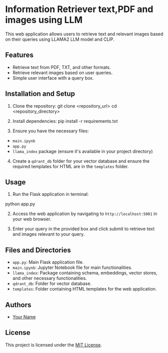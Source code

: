 # Information Retriever text,PDF and images using LLM

This web application allows users to retrieve text and relevant images based on their queries using LLAMA2 LLM model and CLIP.

## Features

- Retrieve text from PDF, TXT, and other formats.
- Retrieve relevant images based on user queries.
- Simple user interface with a query box.

## Installation and Setup

1. Clone the repository:
git clone <repository_url>
cd <repository_directory>

2. Install dependencies:
pip install -r requirements.txt

3. Ensure you have the necessary files:
- `main.ipynb`
- `app.py`
- `llama_index` package (ensure it's available in your project directory)

4. Create a `qdrant_db` folder for your vector database and ensure the required templates for HTML are in the `templates` folder.

## Usage

1. Run the Flask application in terminal:

python app.py


2. Access the web application by navigating to `http://localhost:5001` in your web browser.

3. Enter your query in the provided box and click submit to retrieve text and images relevant to your query.

## Files and Directories

- `app.py`: Main Flask application file.
- `main.ipynb`: Jupyter Notebook file for main functionalities.
- `llama_index`: Package containing schema, embeddings, vector stores, and other necessary functionalities.
- `qdrant_db`: Folder for vector database.
- `templates`: Folder containing HTML templates for the web application.

## Authors

- [Your Name](https://github.com/your_username)

## License

This project is licensed under the [MIT License](LICENSE).
